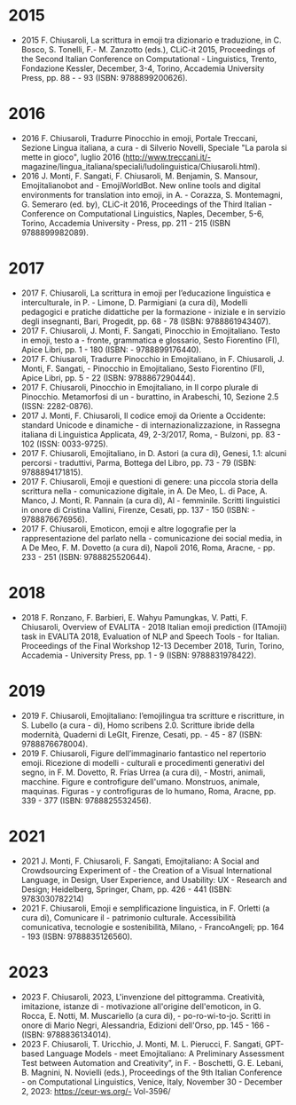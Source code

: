 # 2015
- 2015 F. Chiusaroli, La scrittura in emoji tra dizionario e traduzione, in C. Bosco, S. Tonelli, F.- M. Zanzotto (eds.), CLiC-it 2015, Proceedings of the Second Italian Conference on Computational - Linguistics, Trento, Fondazione Kessler, December, 3-4, Torino, Accademia University Press, pp. 88 - - 93 (ISBN: 9788899200626).

# 2016
- 2016 F. Chiusaroli, Tradurre Pinocchio in emoji, Portale Treccani, Sezione Lingua italiana, a cura - di Silverio Novelli, Speciale "La parola si mette in gioco", luglio 2016 (http://www.treccani.it/- magazine/lingua_italiana/speciali/ludolinguistica/Chiusaroli.html).
- 2016 J. Monti, F. Sangati, F. Chiusaroli, M. Benjamin, S. Mansour, Emojitalianobot and - EmojiWorldBot. New online tools and digital environments for translation into emoji, in A. - Corazza, S. Montemagni, G. Semeraro (ed. by), CLiC-it 2016, Proceedings of the Third Italian - Conference on Computational Linguistics, Naples, December, 5-6, Torino, Accademia University - Press, pp. 211 - 215 (ISBN 9788899982089).

# 2017
- 2017 F. Chiusaroli, La scrittura in emoji per l’educazione linguistica e interculturale, in P. - Limone, D. Parmigiani (a cura di), Modelli pedagogici e pratiche didattiche per la formazione - iniziale e in servizio degli insegnanti, Bari, Progedit, pp. 68 - 78 (ISBN: 9788861943407).
- 2017 F. Chiusaroli, J. Monti, F. Sangati, Pinocchio in Emojitaliano. Testo in emoji, testo a - fronte, grammatica e glossario, Sesto Fiorentino (FI), Apice Libri, pp. 1 - 180 (ISBN: - 9788899176440).
- 2017 F. Chiusaroli, Tradurre Pinocchio in Emojitaliano, in F. Chiusaroli, J. Monti, F. Sangati, - Pinocchio in Emojitaliano, Sesto Fiorentino (FI), Apice Libri, pp. 5 - 22 (ISBN: 9788867290444).
- 2017 F. Chiusaroli, Pinocchio in Emojitaliano, in Il corpo plurale di Pinocchio. Metamorfosi di un - burattino, in Arabeschi, 10, Sezione 2.5 (ISSN: 2282-0876).
- 2017 J. Monti, F. Chiusaroli, Il codice emoji da Oriente a Occidente: standard Unicode e dinamiche - di internazionalizzazione, in Rassegna italiana di Linguistica Applicata, 49, 2-3/2017, Roma, - Bulzoni, pp. 83 - 102 (ISSN: 0033-9725).
- 2017 F. Chiusaroli, Emojitaliano, in D. Astori (a cura di), Genesi, 1.1: alcuni percorsi - traduttivi, Parma, Bottega del Libro, pp. 73 - 79 (ISBN: 9788894171815).
- 2017 F. Chiusaroli, Emoji e questioni di genere: una piccola storia della scrittura nella - comunicazione digitale, in A. De Meo, L. di Pace, A. Manco, J. Monti, R. Pannain (a cura di), Al - femminile. Scritti linguistici in onore di Cristina Vallini, Firenze, Cesati, pp. 137 - 150 (ISBN: - 9788876676956).
- 2017 F. Chiusaroli, Emoticon, emoji e altre logografie per la rappresentazione del parlato nella - comunicazione dei social media, in A De Meo, F. M. Dovetto (a cura di), Napoli 2016, Roma, Aracne, - pp. 233 - 251 (ISBN: 9788825520644).

# 2018
- 2018 F. Ronzano, F. Barbieri, E. Wahyu Pamungkas, V. Patti, F. Chiusaroli, Overview of EVALITA - 2018 Italian emoji prediction (ITAmojii) task in EVALITA 2018, Evaluation of NLP and Speech Tools - for Italian. Proceedings of the Final Workshop 12-13 December 2018, Turin, Torino, Accademia - University Press, pp. 1 - 9 (ISBN: 9788831978422).

# 2019
- 2019 F. Chiusaroli, Emojitaliano: l’emojilingua tra scritture e riscritture, in S. Lubello (a cura - di), Homo scribens 2.0. Scritture ibride della modernità, Quaderni di LeGIt, Firenze, Cesati, pp. - 45 - 87 (ISBN: 9788876678004).
- 2019 F. Chiusaroli, Figure dell’immaginario fantastico nel repertorio emoji. Ricezione di modelli - culturali e procedimenti generativi del segno, in F. M. Dovetto, R. Frías Urrea (a cura di), - Mostri, animali, macchine. Figure e controfigure dell'umano. Monstruos, animale, maquinas. Figuras - y controfiguras de lo humano, Roma, Aracne, pp. 339 - 377 (ISBN: 9788825532456).

# 2021
- 2021 J. Monti, F. Chiusaroli, F. Sangati, Emojitaliano: A Social and Crowdsourcing Experiment of - the Creation of a Visual International Language, in Design, User Experience, and Usability: UX - Research and Design; Heidelberg, Springer, Cham, pp. 426 - 441 (ISBN: 9783030782214)
- 2021 F. Chiusaroli, Emoji e semplificazione linguistica, in F. Orletti (a cura di), Comunicare il - patrimonio culturale. Accessibilità comunicativa, tecnologie e sostenibilità, Milano, - FrancoAngeli; pp. 164 - 193 (ISBN: 9788835126560).

# 2023
- 2023 F. Chiusaroli, 2023, L'invenzione del pittogramma. Creatività, imitazione, istanze di - motivazione all'origine dell'emoticon, in G. Rocca, E. Notti, M. Muscariello (a cura di), - po-ro-wi-to-jo. Scritti in onore di Mario Negri, Alessandria, Edizioni dell'Orso, pp. 145 - 166 - (ISBN: 9788836134014).
- 2023 F. Chiusaroli, T. Uricchio, J. Monti, M. L. Pierucci, F. Sangati, GPT-based Language Models - meet Emojitaliano: A Preliminary Assessment Test between Automation and Creativity”, in F. - Boschetti, G. E. Lebani, B. Magnini, N. Novielli (eds.), Proceedings of the 9th Italian Conference - on Computational Linguistics, Venice, Italy, November 30 - December 2, 2023: https://ceur-ws.org/- Vol-3596/

